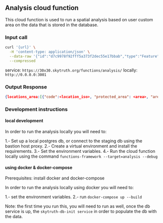 ## Analysis cloud function

This cloud function is used to run a spatial analysis based on user custom area on the data that is stored in the database.

### Input call

```bash
curl '{url}' \
  -H 'content-type: application/json' \
  --data-raw '{"id":"d7c9978f92fff5a373f2dec55e17bbab","type":"Feature","properties":{},"geometry":{"coordinates":[[[-22.791446197507895,9.57642078480319],[-13.563358667514933,11.633521660754937],[0.7068797809280056,5.048301327696478],[-7.5698585191689745,-4.074667696937624],[-22.791446197507895,9.57642078480319]]],"type":"Polygon"}}' \
  --compressed

```

service: `https://30x30.skytruth.org/functions/analysis/`
locally: `http://0.0.0.0:3001`

### Output Response

```json
{locations_area:[{"code":<location_iso>, "protected_area": <area>, "area":<location_marine_area>}], "total_area":<total_area>, "total_protected_area":<total_area>}
```

### Development instructions

#### local development

In order to run the analysis locally you will need to:

1.- Set up a local postgres db, or connect to the staging db using the bastion host proxy.
2.- Create a virtual environment and install the requirements.
3.- Set the environment variables.
4.- Run the cloud function locally using the command `functions-framework --target=analysis --debug`

#### using docker & docker-compose

Prerequisites:
install docker and docker-compose

In order to run the analysis locally using docker you will need to:

1.- set the environment variables.
2.- run `docker-compose up --build`

Note: the first time you run this, you will need to run as well, once the db service is up, the `skytruth-db-init service` in order to populate the db with the data.
